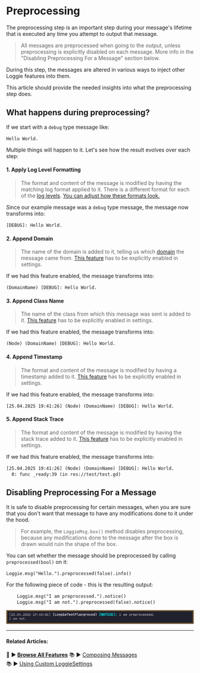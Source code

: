 # Preprocessing

The preprocessing step is an important step during your message's lifetime that is executed any time you attempt to output that message.

> All messages are preprocessed when going to the output, unless preprocessing is explicitly disabled on each message. More info in the "Disabling Preprocessing For a Message" section below.

During this step, the messages are altered in various ways to inject other Loggie features into them.

This article should provide the needed insights into what the preprocessing step does.

## What happens during preprocessing?

If we start with a `debug` type message like:

```
Hello World.
```

Multiple things will happen to it. Let's see how the result evolves over each step:
#### 1. Apply Log Level Formatting
> The format and content of the message is modified by having the matching log format applied to it. There is a different format for each of the [log levels](LOG_LEVELS.md).
> [You can adjust how these formats look.](../customization/MESSAGE_FORMATS.md)

Since our example message was a `debug` type message, the message now transforms into:

```gdscript
[DEBUG]: Hello World.
```

#### 2. Append Domain
> The name of the domain is added to it, telling us which [domain](DOMAIN.md) the message came from.
> [This feature](DOMAINS.md#showing-domain-names-next-to-messages) has to be explicitly enabled in settings.

If we had this feature enabled, the message transforms into:

```gdscript
(DomainName) [DEBUG]: Hello World.
```

#### 3. Append Class Name
> The name of the class from which this message was sent is added to it.
> [This feature](CLASS_NAME_DERIVATION.md#using-this-feature) has to be explicitly enabled in settings.

If we had this feature enabled, the message transforms into:

```gdscript
(Node) (DomainName) [DEBUG]: Hello World.
```

#### 4. Append Timestamp
> The format and content of the message is modified by having a timestamp added to it.
> [This feature](TIMESTAMPS.md) has to be explicitly enabled in settings.

If we had this feature enabled, the message transforms into:

```gdscript
[25.04.2025 19:41:26] (Node) (DomainName) [DEBUG]: Hello World.
```

#### 5. Append Stack Trace
> The format and content of the message is modified by having the stack trace added to it.
> [This feature](STACK_TRACING.md) has to be explicitly enabled in settings.

If we had this feature enabled, the message transforms into:

```gdscript
[25.04.2025 19:41:26] (Node) (DomainName) [DEBUG]: Hello World.
  0: func _ready:39 (in res://test/test.gd)
```

## Disabling Preprocessing For a Message

It is safe to disable preprocessing for certain messages, when you are sure that you don't want  that message to have any modifications done to it under the hood.

> For example, the `LoggieMsg.box()` method disables preprocessing, because any modifications done to the message after the box is drawn would ruin the shape of the box.

You can set whether the message should be preprocessed by calling `preprocessed(bool)` on it:

```gdscript
Loggie.msg("Hello.").preprocessed(false).info()
```

For the following piece of code - this is the resulting output:

```gdscript
	Loggie.msg("I am preprocessed.").notice()
	Loggie.msg("I am not.").preprocessed(false).notice()
```

![](../../assets/screenshots/preprocess_difference.png)

---
#### Related Articles:
👀 **► [Browse All Features](../ALL_FEATURES.md)** 
📚 ► [Composing Messages](COMPOSE_AND_OUTPUT_MESSAGES.md)  
📚 ► [Using Custom LoggieSettings](../customization/CUSTOM_SETTINGS.md)  
